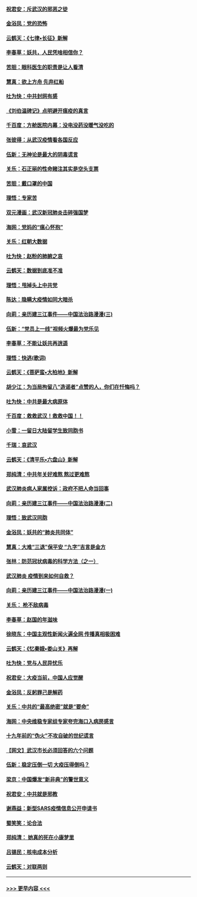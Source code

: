 #### [祝君安：斥武汉的邪恶之徒](../pages/nsc993/n11855861.md?t=02092344) 
#### [金浴凤：党的恐怖](../pages/nsc993/n11855849.md?t=02092344) 
#### [云鹤天：《七律▪长征》新解](../pages/nsc993/n11855479.md?t=02092344) 
#### [李春草：妖共，人民凭啥相信你？](../pages/nsc993/n11855196.md?t=02092344) 
#### [苦胆：眼科医生的职责是让人看清](../pages/nsc993/n11853840.md?t=02092344) 
#### [慧真：欲上方舟 先弃红船](../pages/nsc993/n11853483.md?t=02092344) 
#### [吐为快：中共封网有感](../pages/nsc993/n11852575.md?t=02092344) 
#### [《刘伯温碑记》点明避开瘟疫的真言](../pages/nsc993/n11852128.md?t=02092344) 
#### [千百度：方舱医院内幕：没电没药没暖气没吃的](../pages/nsc993/n11850211.md?t=02092344) 
#### [张彼得：从武汉疫情看各国反应](../pages/nsc993/n11850102.md?t=02092344) 
#### [伍新：无神论是最大的阴毒谎言](../pages/nsc993/n11846129.md?t=02092344) 
#### [关乐：石正丽的性命赌注其实是空头支票](../pages/nsc993/n11846109.md?t=02092344) 
#### [苦胆：戴口罩的中国](../pages/nsc993/n11845576.md?t=02092344) 
#### [理悟：专家苦](../pages/nsc993/n11845564.md?t=02092344) 
#### [双元漫画：武汉新冠肺炎击碎强国梦](../pages/nsc993/n11843320.md?t=02092344) 
#### [海网：党妈的“瘟心怀抱”](../pages/nsc993/n11840740.md?t=02092344) 
#### [关乐：红朝大数据](../pages/nsc993/n11840675.md?t=02092344) 
#### [吐为快：赵粉的肺腑之哀](../pages/nsc993/n11840618.md?t=02092344) 
#### [云鹤天：数据到底准不准](../pages/nsc993/n11840325.md?t=02092344) 
#### [理悟：甩掉头上中共党](../pages/nsc993/n11838826.md?t=02092344) 
#### [陈达：隐瞒大疫情如同大暗杀](../pages/nsc993/n11838771.md?t=02092344) 
#### [向莉：亲历建三江事件——中国法治路漫漫(三)](../pages/nsc993/n11831825.md?t=02092344) 
#### [伍新：“党员上一线”视频火爆最为党乐见](../pages/nsc993/n11838200.md?t=02092344) 
#### [李春草：不能让妖共再逍遥](../pages/nsc993/n11838102.md?t=02092344) 
#### [理悟：快逃(歌词)](../pages/nsc993/n11838083.md?t=02092344) 
#### [云鹤天：《菩萨蛮▪大柏地》新解](../pages/nsc993/n11838059.md?t=02092344) 
#### [胡少江：为当局拘留八“造谣者”点赞的人，你们在忏悔吗？](../pages/nsc993/n11836801.md?t=02092344) 
#### [吐为快：中共是最大病原体](../pages/nsc993/n11836748.md?t=02092344) 
#### [千百度：救救武汉！救救中国！！](../pages/nsc993/n11836145.md?t=02092344) 
#### [小雪：一留日大陆留学生致同胞书](../pages/nsc993/n11834624.md?t=02092344) 
#### [千瑞：哀武汉](../pages/nsc993/n11833647.md?t=02092344) 
#### [云鹤天：《清平乐▪六盘山》新解](../pages/nsc993/n11833611.md?t=02092344) 
#### [郑纯清：中共年关好难熬 熬过更难熬](../pages/nsc993/n11833489.md?t=02092344) 
#### [武汉肺炎病人家属控诉：政府不把人命当回事](../pages/nsc993/n11833205.md?t=02092344) 
#### [向莉：亲历建三江事件——中国法治路漫漫(二)](../pages/nsc993/n11829102.md?t=02092344) 
#### [理悟：致武汉同胞](../pages/nsc993/n11831522.md?t=02092344) 
#### [金浴凤：妖共的“肺炎共同体”](../pages/nsc993/n11829448.md?t=02092344) 
#### [慧真：大难“三退”保平安 “九字”吉言是金方](../pages/nsc993/n11829501.md?t=02092344) 
#### [张林：防范冠状病毒的科学方法（之一）](../pages/nsc993/n11828618.md?t=02092344) 
#### [武汉肺炎 疫情到来如何自救？](../pages/nsc993/n11827632.md?t=02092344) 
#### [向莉：亲历建三江事件——中国法治路漫漫(一)](../pages/nsc993/n11827190.md?t=02092344) 
#### [关乐： 枪不敌病毒](../pages/nsc993/n11826746.md?t=02092344) 
#### [李春草：赵国的年滋味](../pages/nsc993/n11826321.md?t=02092344) 
#### [徐晓东：中国主观性新闻火遍全网 传播真相极困难](../pages/nsc993/n11826508.md?t=02092344) 
#### [云鹤天：《忆秦娥▪娄山关》再解](../pages/nsc993/n11824682.md?t=02092344) 
#### [吐为快：党与人民异忧乐](../pages/nsc993/n11824660.md?t=02092344) 
#### [祝君安：大疫当前，中国人应觉醒](../pages/nsc993/n11821946.md?t=02092344) 
#### [金浴凤：反躬罪己是解药](../pages/nsc993/n11820280.md?t=02092344) 
#### [关乐：中共的“最高绝密”就是“要命”](../pages/nsc993/n11816946.md?t=02092344) 
#### [海网：中央维稳专家组专家夸完海口入病房感言](../pages/nsc993/n11815138.md?t=02092344) 
#### [十九年前的“伪火”不攻自破的世纪谎言](../pages/nsc993/n11813238.md?t=02092344) 
#### [【网文】武汉市长必须回答的六个问题](../pages/nsc993/n11813848.md?t=02092344) 
#### [伍新：稳定压倒一切 大疫压得倒吗？](../pages/nsc993/n11812634.md?t=02092344) 
#### [梁京：中国爆发“新非典”的警世意义](../pages/nsc993/n11812554.md?t=02092344) 
#### [祝君安：中共就是邪教](../pages/nsc993/n11812431.md?t=02092344) 
#### [谢燕益：新型SARS疫情信息公开申请书](../pages/nsc993/n11808840.md?t=02092344) 
#### [蜀笑笑：论合法](../pages/nsc993/n11808064.md?t=02092344) 
#### [郑纯清： 她真的死在小康梦里](../pages/nsc993/n11806623.md?t=02092344) 
#### [吕锡民：核电成本分析](../pages/nsc993/n11806284.md?t=02092344) 
#### [云鹤天：对联两则](../pages/nsc993/n11805957.md?t=02092344) 

----
#### [ >>> 更早内容 <<< ](../indexes/nsc993-earlier.md)
